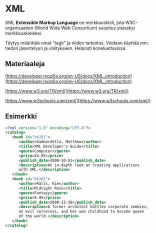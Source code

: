 # XML

XML **Extensible Markup Language** on merkkauskieli, jota W3C-organisaation (World Wide Web Consortium) suositus yleiseksi merkkauskieleksi.

Täytyy määrittää omat "tagit" ja niiden tarkoitus. Voidaan käyttää mm. tiedon jäsentelyyn ja välitykseen. Helposti koneluettavissa.


## Materiaaleja

[https://developer.mozilla.org/en-US/docs/XML_introduction](https://developer.mozilla.org/en-US/docs/XML_introduction)

[https://www.w3.org/TR/xml/](https://www.w3.org/TR/xml/)

[https://www.w3schools.com/xml/](https://www.w3schools.com/xml/)


## Esimerkki

```xml
<?xml version="1.0" encoding="UTF-8"?>
<catalog>
   <book id="bk101">
      <author>Gambardella, Matthew</author>
      <title>XML Developer's Guide</title>
      <genre>Computer</genre>
      <price>44.95</price>
      <publish_date>2000-10-01</publish_date>
      <description>An in-depth look at creating applications 
      with XML.</description>
   </book>
   <book id="bk102">
      <author>Ralls, Kim</author>
      <title>Midnight Rain</title>
      <genre>Fantasy</genre>
      <price>5.95</price>
      <publish_date>2000-12-16</publish_date>
      <description>A former architect battles corporate zombies, 
      an evil sorceress, and her own childhood to become queen 
      of the world.</description>
   </book>
</catalog>
```
